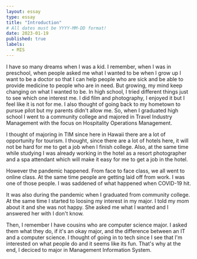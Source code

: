 ```yaml
---
layout: essay
type: essay
title: "Introduction"
# All dates must be YYYY-MM-DD format!
date: 2023-01-19
published: true
labels:
  - MIS
---
```

I have so many dreams when I was a kid. I remember, when I was in preschool, when people asked me what I wanted to be when I grow up I want to be a doctor so that I can help people who are sick and be able to provide medicine to people who are in need. But growing, my mind keep changing on what I wanted to be. In high school, I tried different things just to see which one interest me. I did film and photography, I enjoyed it but I feel like it is not for me. I also thought of going back to my hometown to pursue pilot but my parents didn't allow me. So, when I graduated high school I went to a community college and majored in Travel Industry Management with the focus on Hospitality Operations Management. 

I thought of majoring in TIM since here in Hawaii there are a lot of opportunity for tourism. I thought, since there are a lot of hotels here, it will not be hard for me to get a job when I finish college. Also, at the same time while studying I was already working in the hotel as a resort photographer and a spa attendant which will make it easy for me to get a job in the hotel. 

However the pandemic happened. From face to face class, we all went to online class. At the same time people are getting laid off from work. I was one of those people. I was saddened of what happened when COVID-19 hit. 

It was also during the pandemic when I graduated from community college. At the same time I started to loosing my interest in my major. I told my mom about it and she was not happy. She asked me what I wanted and I answered her with I don't know.  

Then, I remember I have cousins who are computer science major. I asked them what they do, if it's an okay major, and the difference between an IT and a computer science. I thought of going in to tech since I see that I'm interested on what people do and it seems like its fun. That's why at the end, I deciced to major in Management Information System. 
